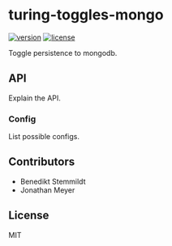 # turing-toggles-mongo

[![version](https://img.shields.io/npm/v/turing-toggles-mongo.svg)](https://www.npmjs.com/package/turing-toggles-mongo) [![license](https://img.shields.io/npm/l/turing-toggles-mongo.svg)](./LICENSE)

Toggle persistence to mongodb.

## API

Explain the API.

### Config

List possible configs.

## Contributors

- Benedikt Stemmildt
- Jonathan Meyer

## License

MIT
